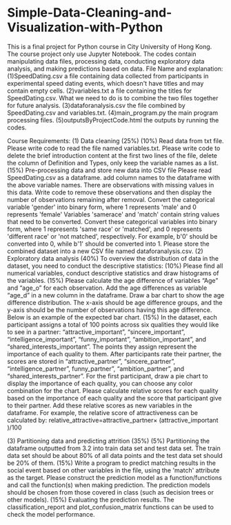 # Simple-Data-Cleaning-and-Visualization-with-Python
This is a final project for Python course in City University of Hong Kong. The course project only use Jupyter Notebook. The codes contain manipulating data files, processing data, conducting exploratory data analysis, and making predictions based on data.
File Name and explanation:
(1)SpeedDating.csv       a file containing data collected from participants in experimental speed dating events, which doesn't have titles and may contain empty cells.
(2)variables.txt         a file containing the titles for SpeedDating.csv. What we need to do is to combine the two files together for future analysis.
(3)dataforanalysis.csv   the file combined by SpeedDating.csv and variables.txt.
(4)main_program.py       the main program processing files.
(5)outputsByProjectCode.html   the outputs by running the codes.

Course Requirements:
(1) Data cleaning (25%)
	(10%) Read data from txt file.
	    Please write code to read the file named variables.txt.
	    Please write code to delete the brief introduction content at the first two lines of the file, delete the column of Definition and Types, only keep the variable names as a list.
	(15%) Pre-processing data and store new data into CSV file 
	    Please read SpeedDating.csv as a dataframe. add column names to the dataframe with the above variable names.
	    There are observations with missing values in this data. Write code to remove these observations and then display the number of observations remaining after removal.
	    Convert the categorical variable 'gender' into binary form, where 1 represents 'male' and 0 represents 'female'
	    Variables 'samerace' and 'match' contain string values that need to be converted. Convert these categorical variables into binary form, where 1 represents 'same race' or 'matched', and 0 represents 'different race' or 'not matched', respectively. For example, b'0' should be converted into 0, while b'1' should be converted into 1.
	    Please store the combined dataset into a new CSV file named dataforanalysis.csv.
(2) Exploratory data analysis (40%)
    To overview the distribution of data in the dataset, you need to conduct the descriptive statistics:
	 (10%) Please find all numerical variables, conduct descriptive statistics and draw histograms of the variables. 
	 (15%) Please calculate the age difference of variables “Age” and “age_o” for each observation. 
	    Add the age differences as variable “age_d” in a new column in the dataframe.
	    Draw a bar chart to show the age difference distribution. The x-axis should be age difference groups, and the y-axis should be the number of observations having this age difference. Below is an example of the expected bar chart.
  	(15%) In the dataset, each participant assigns a total of 100 points across six qualities they would like to see in a partner: “attractive_important”, “sincere_important”, “intelligence_important”, “funny_important”, “ambition_important”, and “shared_interests_important”. The points they assign represent the importance of each quality to them. After participants rate their partner, the scores are stored in “attractive_partner”, “sincere_partner”, “intelligence_partner”, funny_partner”, “ambition_partner”, and “shared_interests_partner”.
	    For the first participant, draw a pie chart to display the importance of each quality, you can choose any color combination for the chart. 
	    Please calculate relative scores for each quality based on the importance of each quality and the score that participant give to their partner. Add these relative scores as new variables in the dataframe. For example, the relative score of attractiveness can be calculated by: relative_attractive=attractive_partner×  (attractive_important )/100

(3) Partitioning data and predicting attrition (35%)
	(5%) Partitioning the dataframe outputted from 3.2 into train data set and test data set. The train data set should be about 80% of all data points and the test data set should be 20% of them.
	(15%) Write a program to predict matching results in the social event based on other variables in the file, using the 'match' attribute as the target. Please construct the prediction model as a function/functions and call the function(s) when making prediction. The prediction models should be chosen from those covered in class (such as decision trees or other models). 
	(15%) Evaluating the prediction results. The classification_report and plot_confusion_matrix functions can be used to check the model performance.
